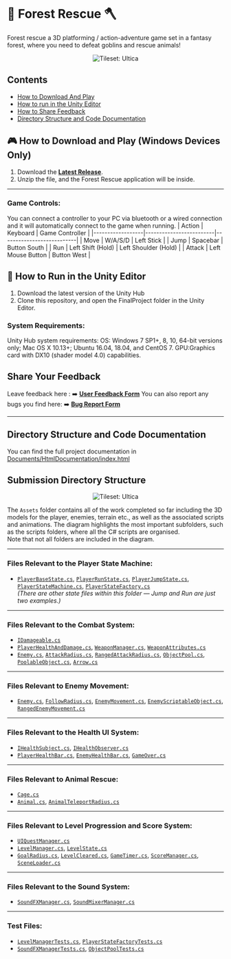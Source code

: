 # 🌲 Forest Rescue 🪓  
Forest rescue a 3D platforming / action-adventure game set in a fantasy forest, where you need to defeat goblins and rescue animals! 
<p align="center">
    <img src="/Documents/FinalReport/OtherImages/GameImage.png" alt="Tileset: Ultica">
</p>

## Contents
- [How to Download And Play](#how-to-download-and-play-windows-devices-only)
- [How to run in the Unity Editor](#how-to-run-in-the-unity-editor)
- [How to Share Feedback](#how-to-share-your-feedback)
- [Directory Structure and Code Documentation](#directory-structure-and-code-documentation)

## 🎮 How to Download and Play (Windows Devices Only)

1. Download the **[Latest Release](https://gitlab.cim.rhul.ac.uk/zkac336/PROJECT/-/releases)**.
2. Unzip the file, and the Forest Rescue application will be inside.
---
### Game Controls:
You can connect a controller to your PC via bluetooth or a wired connection and it will automatically connect to the game when running.
| Action          | Keyboard       | Game Controller        |
|------------------|-------------------------|---------------------------|
| Move            | W/A/S/D                 | Left Stick             |
| Jump            | Spacebar                | Button South                  |
| Run             | Left Shift (Hold)       | Left Shoulder (Hold)   |
| Attack          | Left Mouse Button       | Button West                  |


## 📝 How to Run in the Unity Editor
1. Download the latest version of the Unity Hub
2. Clone this repository, and open the FinalProject folder in the Unity Editor. 

### System Requirements:
Unity Hub system requirements:
OS: Windows 7 SP1+, 8, 10, 64-bit versions only; Mac OS X 10.13+; Ubuntu 16.04, 18.04, and CentOS 7.
GPU:Graphics card with DX10 (shader model 4.0) capabilities.


## Share Your Feedback 
Leave feedback here : ➡️ **[User Feedback Form](https://docs.google.com/forms/d/e/1FAIpQLSfYDNJzHmAWeYxdV7bLPPbsJIW2R6UqZe9Kt2eWmDSAP7TOhg/viewform)**
You can also report any bugs you find here: ➡️ **[Bug Report Form](https://docs.google.com/forms/d/e/1FAIpQLSeGxXRMbLGKBaWU_mlh32TSN13TTJqoxCiIrTSPRz3m5WpXHw/viewform?usp=header)**


---

## Directory Structure and Code Documentation
You can find the full project documentation in [Documents/HtmlDocumentation/index.html](Documents/HtmlDocumentation/index.html)

## Submission Directory Structure

<p align="center">
    <img src="/Documents/FinalReport/OtherImages/FileStructure.png" alt="Tileset: Ultica">
</p>

The `Assets` folder contains all of the work completed so far including the 3D models for the player, enemies, terrain etc., as well as the associated scripts and animations. The diagram highlights the most important subfolders, such as the scripts folders, where all the C# scripts are organised.  
Note that not all folders are included in the diagram.

---

### Files Relevant to the Player State Machine:

- [`PlayerBaseState.cs`](FinalProject/Assets/Fighter/Scripts/PlayerBaseState.cs), [`PlayerRunState.cs`](FinalProject/Assets/Fighter/Scripts/PlayerRunState.cs), [`PlayerJumpState.cs`](FinalProject/Assets/Fighter/Scripts/PlayerJumpState.cs), [`PlayerStateMachine.cs`](FinalProject/Assets/Fighter/Scripts/PlayerStateMachine.cs), [`PlayerStateFactory.cs`](FinalProject/Assets/Fighter/Scripts/PlayerStateFactory.cs)  
  *(There are other state files within this folder — Jump and Run are just two examples.)*

---

### Files Relevant to the Combat System:

- [`IDamageable.cs`](FinalProject/Assets/Interfaces/IDamageable.cs)
- [`PlayerHealthAndDamage.cs`](FinalProject/Assets/Fighter/Scripts/PlayerHealthAndDamage.cs), [`WeaponManager.cs`](FinalProject/Assets/Fighter/Scripts/WeaponManager.cs), [`WeaponAttributes.cs`](FinalProject/Assets/Fighter/Scripts/WeaponAttributes.cs)
- [`Enemy.cs`](FinalProject/Assets/CuteGoblins/Scripts/Enemy.cs), [`AttackRadius.cs`](FinalProject/Assets/CuteGoblins/Scripts/AttackRadius.cs), [`RangedAttackRadius.cs`](FinalProject/Assets/CuteGoblins/Scripts/RangedAttackRadius.cs), [`ObjectPool.cs`](FinalProject/Assets/CuteGoblins/Scripts/ObjectPool.cs), [`PoolableObject.cs`](FinalProject/Assets/CuteGoblins/Scripts/PoolableObject.cs), [`Arrow.cs`](FinalProject/Assets/CuteGoblins/Scripts/Arrow.cs)

---

### Files Relevant to Enemy Movement:

- [`Enemy.cs`](FinalProject/Assets/CuteGoblins/Scripts/Enemy.cs), [`FollowRadius.cs`](FinalProject/Assets/CuteGoblins/Scripts/FollowRadius.cs), [`EnemyMovement.cs`](FinalProject/Assets/CuteGoblins/Scripts/EnemyMovement.cs), [`EnemyScriptableObject.cs`](FinalProject/Assets/CuteGoblins/Scripts/EnemyScriptableObject.cs), [`RangedEnemyMovement.cs`](FinalProject/Assets/CuteGoblins/Scripts/RangedEnemyMovement.cs)

---

### Files Relevant to the Health UI System:

- [`IHealthSubject.cs`](FinalProject/Assets/Interfaces/IHealthSubject.cs), [`IHealthObserver.cs`](FinalProject/Assets/Interfaces/IHealthObserver.cs)
- [`PlayerHealthBar.cs`](FinalProject/Assets/UI/Scripts/PlayerHealthBar.cs), [`EnemyHealthBar.cs`](FinalProject/Assets/UI/Scripts/EnemyHealthBar.cs), [`GameOver.cs`](FinalProject/Assets/UI/Scripts/GameOver.cs)

---

### Files Relevant to Animal Rescue:

- [`Cage.cs`](FinalProject/Assets/CuteRaccoons/Scripts/Cage.cs)
- [`Animal.cs`](FinalProject/Assets/Interfaces/Animal.cs), [`AnimalTeleportRadius.cs`](FinalProject/Assets/Interfaces/AnimalTeleportRadius.cs)

---

### Files Relevant to Level Progression and Score System:

- [`UIQuestManager.cs`](FinalProject/Assets/CuteRaccoons/Scripts/UIQuestManager.cs)
- [`LevelManager.cs`](FinalProject/Assets/Managers/LevelManager.cs), [`LevelState.cs`](FinalProject/Assets/Managers/LevelState.cs)
- [`GoalRadius.cs`](FinalProject/Assets/UI/Scripts/GoalRadius.cs), [`LevelCleared.cs`](FinalProject/Assets/UI/Scripts/LevelCleared.cs), [`GameTimer.cs`](FinalProject/Assets/UI/Scripts/GameTimer.cs), [`ScoreManager.cs`](FinalProject/Assets/UI/Scripts/ScoreManager.cs), [`SceneLoader.cs`](FinalProject/Assets/UI/Scripts/SceneLoader.cs)

---

### Files Relevant to the Sound System:

- [`SoundFXManager.cs`](FinalProject/Assets/Managers/SoundFXManager.cs), [`SoundMixerManager.cs`](FinalProject/Assets/Managers/SoundMixerManager.cs)

---

### Test Files:

- [`LevelManagerTests.cs`](FinalProject/Assets/Tests/EditMode/LevelManagerTests.cs), [`PlayerStateFactoryTests.cs`](FinalProject/Assets/Tests/EditMode/PlayerStateFactoryTests.cs)
- [`SoundFXManagerTests.cs`](FinalProject/Assets/Tests/EditMode/SoundFXManagerTests.cs), [`ObjectPoolTests.cs`](FinalProject/Assets/Tests/EditMode/ObjectPoolTests.cs)

